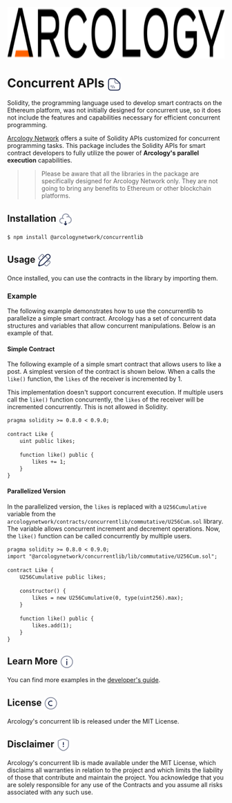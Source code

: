 <div align="left">
  <img src="./img/arcology-logo-text-dark-transparent.svg" alt="Your Image Alt Text" height="120px" align="center"/>
</div>

<h1> Concurrent APIs <img align="center" height="32" src="./img/code-file.svg">  </h1>

Solidity, the programming language used to develop smart contracts on the Ethereum platform, was not initially designed for concurrent use, so it does not include the features and capabilities necessary for efficient concurrent programming. 

[Arcology Network](https://arcology.network) offers a suite of Solidity APIs customized for concurrent programming tasks. This package includes the Solidity APIs for  smart contract developers to fully utilize the power of **Arcology's parallel execution** capabilities. 

>>Please be aware that all the libraries in the package are specifically designed for Arcology Network only. They are not going to bring any benefits to Ethereum or other blockchain platforms.

<h2> Installation <img align="center" height="32" src="./img/cloud-download.svg">  </h2>

``` shell
$ npm install @arcologynetwork/concurrentlib
```

<h2> Usage <img align="center" height="32" src="./img/ruler-cross-pen.svg">  </h2>

Once installed, you can use the contracts in the library by importing them.

### Example

The following example demonstrates how to use the concurrentlib to parallelize a simple smart contract. Arcology has a set of concurrent data structures and variables that allow concurrent manipulations. Below is an example of that. 

#### Simple Contract

The following example of a simple smart contract that allows users to like a post. A simplest version of the contract is shown below. When a calls the `like()` function, the `likes` of the receiver is incremented by 1.

This implementation doesn't support concurrent execution. If multiple users call the `like()` function concurrently, the `likes` of the receiver will be incremented concurrently. This is not allowed in Solidity.

```solidity
pragma solidity >= 0.8.0 < 0.9.0;

contract Like {
    uint public likes;

    function like() public {
        likes += 1;
    }    
}
```

#### Parallelized Version

In the parallelized version, the `likes` is replaced with a `U256Cumulative` variable from the `arcologynetwork/contracts/concurrentlib/commutative/U256Cum.sol` library. The variable allows concurrent increment and decrement operations. Now, the `like()` function can be called concurrently by multiple users.

```solidity
pragma solidity >= 0.8.0 < 0.9.0;
import "@arcologynetwork/concurrentlib/lib/commutative/U256Cum.sol";

contract Like {
    U256Cumulative public likes;

    constructor() {
        likes = new U256Cumulative(0, type(uint256).max);
    }

    function like() public {
        likes.add(1);
    }    
}
```

<h2> Learn More  <img align="center" height="32" src="./img/info.svg">  </h2>

You can find more examples in the [developer's guide](https://doc.arcology.network/arcology-concurrent-programming-guide/).

<h2> License  <img align="center" height="32" src="./img/copyright.svg">  </h2>

Arcology's concurrent lib is released under the MIT License.

<h2> Disclaimer  <img align="center" height="32" src="./img/warning.svg">  </h2>

Arcology's concurrent lib is made available under the MIT License, which disclaims all warranties in relation to the project and which limits the liability of those that contribute and maintain the project. You acknowledge that you are solely responsible for any use of the Contracts and you assume all risks associated with any such use.

